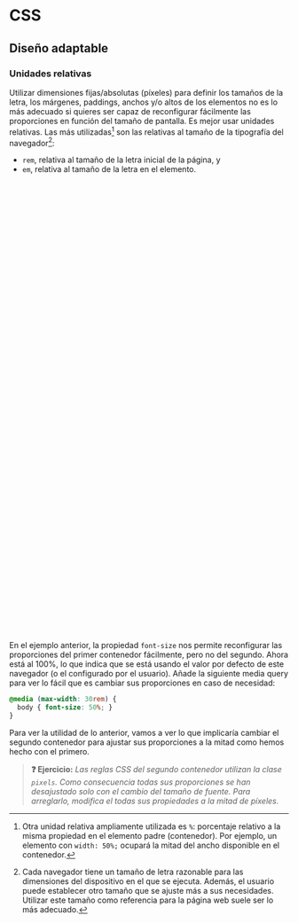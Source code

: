 # CSS
## Diseño adaptable

### Unidades relativas

Utilizar dimensiones fijas/absolutas (píxeles) para definir los tamaños de la letra, los márgenes, paddings, anchos y/o altos de los elementos no es lo más adecuado si quieres ser capaz de reconfigurar fácilmente las proporciones en función del tamaño de pantalla. Es mejor usar unidades relativas. Las más utilizadas[^1] son las relativas al tamaño de la tipografía del navegador[^2]: 

- `rem`, relativa al tamaño de la letra inicial de la página, y 
- `em`, relativa al tamaño de la letra en el elemento.

<div class="codepen" data-prefill data-height="450" data-default-tab="css,result" data-theme-id="light" data-editable="true" style="opacity:0">
  <pre data-lang="html">&lt;body>
&lt;section class="relativas">
  &lt;aside class="flota">&lt;/aside>
  &lt;p>Este contenedor está utilizando unidades &lt;strong>em&lt;/strong> para definir los tamaños de letras, márgenes, paddings, altos y anchos.&lt;/p>
  &lt;p>Si reconfiguramos el tamaño de la fuente, este contenedor modifica sus tamaños en la misma proporción. Cuando esta página se vea en pantallas o muy grandes o muy pequeñas, puede ser interesante cambiar esas proporciones para mejorar la legibilidad y el uso. Por ejemplo, aumentar el tamaño de un botón para que sea más fácil pulsarlo.&lt;/p>
&lt;/section>
&lt;section class="pixels">
  &lt;aside class="flota">&lt;/aside>
  &lt;p>Este contenedor está utilizando unidades de &lt;strong>píxeles&lt;/strong> para definir los tamaños de letras, márgenes, paddings, altos y anchos.&lt;/p>
  &lt;p>Si reconfiguramos el tamaño de la fuente, este contenedor permanece igual con las mismas dimensiones. Eso puede ser interesante cuando se diseña la página para una resolución fija. Pero si esta página se viera en una pantalla pequeña puede que los botones no sean lo suficientemente grandes para pulsarlos con facilidad.&lt;/p>
&lt;/section>
&lt;/body></pre>
  <pre data-lang="css">html {
  font-family: sans-serif;
  font-size: 100%;
}
.relativas .flota {
  float: left;
  width: 5em;
  height: 9em;
  background-color: green;
  margin-right: 1em;
  margin-bottom: 1em;
}
.relativas {
  width: 20em;
  border: 5px solid gray;
  padding: 1em;
  margin: 1em;
}
.relativas p {
  margin: 0 0 1em 0;
}
.pixels .flota {
  float: left;
  width: 80px;
  height: 144px;
  background-color: green;
  margin-right: 16px;
  margin-bottom: 16px;
}
.pixels {
  width: 320px;
  border: 5px solid gray;
  padding: 16px;
  margin: 16px;
}
.pixels p {
  margin: 0 0 16px 0;
}</pre></div>

En el ejemplo anterior, la propiedad `font-size` nos permite reconfigurar las proporciones del primer contenedor fácilmente, pero no del segundo. Ahora está al 100%, lo que indica que se está usando el valor por defecto de este navegador (o el configurado por el usuario). Añade la siguiente media query para ver lo fácil que es cambiar sus proporciones en caso de necesidad:

```css
@media (max-width: 30rem) {
  body { font-size: 50%; }
}
```

Para ver la utilidad de lo anterior, vamos a ver lo que implicaría cambiar el segundo contenedor para ajustar sus proporciones a la mitad como hemos hecho con el primero.

> **❓ Ejercicio:** _Las reglas CSS del segundo contenedor utilizan la clase `pixels`. Como consecuencia todas sus proporciones se han desajustado solo con el cambio del tamaño de fuente. Para arreglarlo, modifica el todas sus propiedades a la mitad de píxeles._

[^1]: Otra unidad relativa ampliamente utilizada es `%`: porcentaje relativo a la misma propiedad en el elemento padre (contenedor). Por ejemplo, un elemento con `width: 50%;` ocupará la mitad del ancho disponible en el contenedor.

[^2]: Cada navegador tiene un tamaño de letra razonable para las dimensiones del dispositivo en el que se ejecuta. Además, el usuario puede establecer otro tamaño que se ajuste más a sus necesidades. Utilizar este tamaño como referencia para la página web suele ser lo más adecuado.
